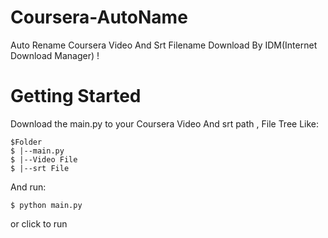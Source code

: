 Coursera-AutoName
=================

Auto Rename Coursera Video And Srt Filename Download By IDM(Internet Download Manager) ! 

Getting Started
=================

Download the main.py to your Coursera Video And srt path , File Tree Like:



    $Folder
    $ |--main.py
    $ |--Video File
    $ |--srt File

And run:

    $ python main.py
or
    click to run
